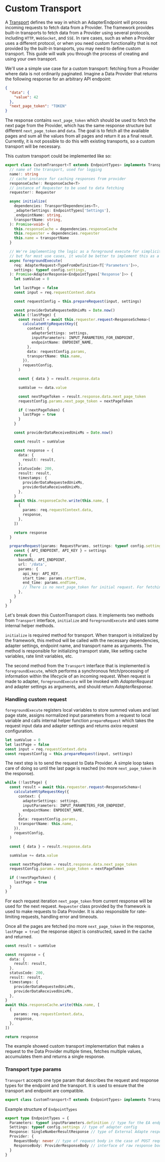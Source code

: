 # Custom Transport

A [Transport](../transports.md) defines the way in which an AdapterEndpoint will process incoming requests to fetch data from a Provider. The framework provides built-in transports to fetch data from a Provider using several protocols, including `HTTP`, `WebSocket`, and `SSE`. In rare cases, such as when a Provider uses a different protocol, or when you need custom functionality that is not provided by the built-in transports, you may need to define custom transport. This guide will walk you through the process of creating and using your own transport.

We'll use a simple use case for a custom transport: fetching from a Provider where data is not ordinarily paginated. Imagine a Data Provider that returns the following response for an arbitrary API endpoint:

```json
{
  "data": {
    "value": 42
  },
  "next_page_token": "TOKEN"
}
```

The response contains `next_page_token` which should be used to fetch the next page from the Provider, which has the same response structure but different `next_page_token` and `data`. The goal is to fetch all the available pages and sum all the values from all pages and return it as a final result. Currently, it is not possible to do this with existing transports, so a custom transport will be necessary.

This custom transport could be implemented like so:

```typescript
export class CustomTransport<T extends EndpointTypes> implements Transport<T> {
  // name of the transport, used for logging
  name!: string
  // cache instance for caching responses from provider
  responseCache!: ResponseCache<T>
  // instance of Requester to be used to data fetching
  requester!: Requester

  async initialize(
    dependencies: TransportDependencies<T>,
    _adapterSettings: EndpointTypes['Settings'],
    _endpointName: string,
    transportName: string,
  ): Promise<void> {
    this.responseCache = dependencies.responseCache
    this.requester = dependencies.requester
    this.name = transportName
  }

  // We're implementing the logic as a foreground execute for simplicity's sake,
  // but for most use cases, it would be better to implement this as a background execute.
  async foregroundExecute(
    req: AdapterRequest<TypeFromDefinition<T['Parameters']>>,
    settings: typeof config.settings,
  ): Promise<AdapterResponse<EndpointTypes['Response']>> {
    let sumValue = 0

    let lastPage = false
    const input = req.requestContext.data

    const requestConfig = this.prepareRequest(input, settings)

    const providerDataRequestedUnixMs = Date.now()
    while (!lastPage) {
      const result = await this.requester.request<ResponseSchema>(
        calculateHttpRequestKey({
          context: {
            adapterSettings: settings,
            inputParameters: INPUT_PARAMETERS_FOR_ENDPOINT,
            endpointName: ENPDOINT_NAME,
          },
          data: requestConfig.params,
          transportName: this.name,
        }),
        requestConfig,
      )

      const { data } = result.response.data

      sumValue += data.value

      const nextPageToken = result.response.data.next_page_token
      requestConfig.params.next_page_token = nextPageToken

      if (!nextPageToken) {
        lastPage = true
      }
    }

    const providerDataReceivedUnixMs = Date.now()

    const result = sumValue

    const response = {
      data: {
        result: result,
      },
      statusCode: 200,
      result: result,
      timestamps: {
        providerDataRequestedUnixMs,
        providerDataReceivedUnixMs,
      },
    }
    await this.responseCache.write(this.name, [
      {
        params: req.requestContext.data,
        response,
      },
    ])

    return response
  }

  prepareRequest(params: RequestParams, settings: typeof config.settings): AxiosRequestConfig {
    const { API_ENDPOINT, API_KEY } = settings
    return {
      baseURL: API_ENDPOINT,
      url: '/data',
      params: {
        api_key: API_KEY,
        start_time: params.startTime,
        end_time: params.endTime,
        // There is no next_page_token for initial request. For fetching next pages next_page_token is inserted dynamically from response
      },
    }
  }
}
```

Let's break down this CustomTransport class. It implements two methods from `Transport` interface, `initialize` and `foregroundExecute` and uses some internal helper methods.

`initialize` is required method for transport. When transport is initialized by the framework, this method will be called with the necessary dependencies, adapter settings, endpoint name, and transport name as arguments. The method is responsible for initializing transport state, like setting cache variables, rate limit variables, etc.

The second method from the `Transport` interface that is implemented is `foregroundExecute`, which performs a synchronous fetch/processing of information within the lifecycle of an incoming request.
When request is made to adapter, `foregroundExecute` will be invoked with _AdapterRequest_ and adapter settings as arguments, and should return _AdapterResponse_.

### Handling custom request

`foregroundExecute` registers local variables to store summed values and last page state, assigns normalized input parameters from a request to local variable and calls internal helper function `prepareRequest` which takes the request input data and adapter settings and returns _axios_ request configuration.

```typescript
let sumValue = 0
let lastPage = false
const input = req.requestContext.data
const requestConfig = this.prepareRequest(input, settings)
```

The next step is to send the request to Data Provider. A simple loop takes care of doing so until the last page is reached (no more `next_page_token` in the response).

```typescript
while (!lastPage) {
  const result = await this.requester.request<ResponseSchema>(
    calculateHttpRequestKey({
      context: {
        adapterSettings: settings,
        inputParameters: INPUT_PARAMETERS_FOR_ENDPOINT,
        endpointName: ENPDOINT_NAME,
      },
      data: requestConfig.params,
      transportName: this.name,
    }),
    requestConfig,
  )

  const { data } = result.response.data

  sumValue += data.value

  const nextPageToken = result.response.data.next_page_token
  requestConfig.params.next_page_token = nextPageToken

  if (!nextPageToken) {
    lastPage = true
  }
}
```

For each request iteration `next_page_token` from current response will be used for the next request. `Requester` class provided by the framework is used to make requests to Data Provider. It is also responsible for rate-limiting requests, handling error and timeouts.

Once all the pages are fetched (no more `next_page_token` in the response, `lastPage = true`) the response object is constructed, saved in the cache and returned.

```typescript
const result = sumValue

const response = {
  data: {
    result: result,
  },
  statusCode: 200,
  result: result,
  timestamps: {
    providerDataRequestedUnixMs,
    providerDataReceivedUnixMs,
  },
}
await this.responseCache.write(this.name, [
  {
    params: req.requestContext.data,
    response,
  },
])

return response
```

The example showed custom transport implementation that makes a request to the Data Provider multiple times, fetches multiple values, accumulates them and returns a single response.

### Transport type params

`Transport` accepts one type param that describes the request and response types for the endpoint and the transport. It is used to ensure that the transport and endpoint are compatible.

```typescript
export class CustomTransport<T extends EndpointTypes> implements Transport<T>
```

Example structure of `EndpointTypes`

```typescript
export type EndpointTypes = {
  Parameters: typeof inputParameters.definition // type for the EA endpoint input parameters
  Settings: typeof config.settings // type of adapter config
  Response: SingleNumberResultResponse // type of External Adapte response. `SingleNumberResultResponse` is built in type that indicates that both `data` and `result` are numbers
  Provider: {
    RequestBody: never // type of request body in the case of POST requests. This is usually `never` for GET requests, and is *not* the same as query params
    ResponseBody: ProviderResponseBody // interface of raw response body from Data Provider
  }
}
```
